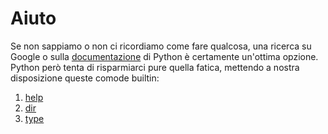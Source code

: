 # Aiuto

Se non sappiamo o non ci ricordiamo come fare qualcosa, una ricerca su Google o sulla [documentazione](https://docs.python.org/3/) di Python è certamente un'ottima opzione. Python però tenta di risparmiarci pure quella fatica, mettendo a nostra disposizione queste comode builtin:

1. [help](./0_help.md)
1. [dir](./1_dir.md)
1. [type](./2_type.md)
